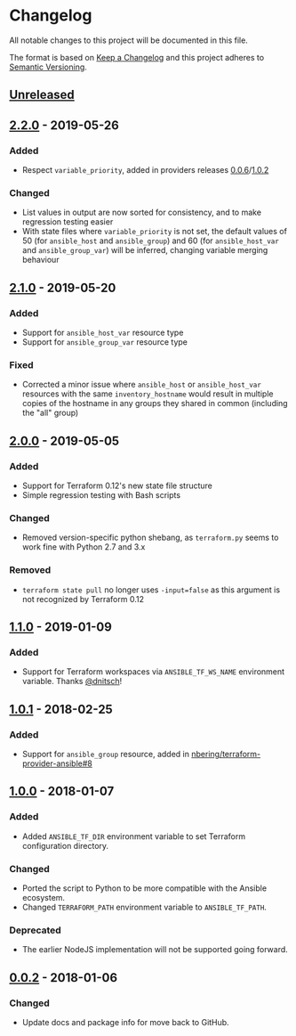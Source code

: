# Changelog
All notable changes to this project will be documented in this file.

The format is based on [Keep a Changelog](http://keepachangelog.com/en/1.0.0/)
and this project adheres to [Semantic Versioning](http://semver.org/spec/v2.0.0.html).

## [Unreleased]

## [2.2.0] - 2019-05-26
### Added
- Respect `variable_priority`, added in providers releases [0.0.6](https://github.com/nbering/terraform-provider-ansible/releases/tag/v0.0.6)/[1.0.2](https://github.com/nbering/terraform-provider-ansible/releases/tag/v1.0.2)

### Changed
- List values in output are now sorted for consistency, and to make regression testing easier
- With state files where `variable_priority` is not set, the default values of 50 (for `ansible_host` and `ansible_group`) and 60 (for `ansible_host_var` and `ansible_group_var`) will be inferred, changing variable merging behaviour

## [2.1.0] - 2019-05-20
### Added
- Support for `ansible_host_var` resource type
- Support for `ansible_group_var` resource type

### Fixed
- Corrected a minor issue where `ansible_host` or `ansible_host_var` resources with the same `inventory_hostname` would result in multiple copies of the hostname in any groups they shared in common (including the "all" group)

## [2.0.0] - 2019-05-05
### Added
- Support for Terraform 0.12's new state file structure
- Simple regression testing with Bash scripts

### Changed
- Removed version-specific python shebang, as `terraform.py` seems to work fine with Python 2.7 and 3.x

### Removed
- `terraform state pull` no longer uses `-input=false` as this argument is not recognized by Terraform 0.12

## [1.1.0] - 2019-01-09
### Added
- Support for Terraform workspaces via `ANSIBLE_TF_WS_NAME` environment variable. Thanks [@dnitsch]!

## [1.0.1] - 2018-02-25
### Added
- Support for `ansible_group` resource, added in [nbering/terraform-provider-ansible#8](https://github.com/nbering/terraform-provider-ansible/pull/8)

## [1.0.0] - 2018-01-07
### Added
- Added `ANSIBLE_TF_DIR` environment variable to set Terraform configuration directory.

### Changed
- Ported the script to Python to be more compatible with the Ansible ecosystem.
- Changed `TERRAFORM_PATH` environment variable to `ANSIBLE_TF_PATH`.

### Deprecated
- The earlier NodeJS implementation will not be supported going forward.

## [0.0.2] - 2018-01-06
### Changed
- Update docs and package info for move back to GitHub.

[Unreleased]: https://github.com/nbering/terraform-inventory/compare/v2.2.0...HEAD
[2.2.0]: https://github.com/nbering/terraform-inventory/compare/v2.1.0...v2.2.0
[2.1.0]: https://github.com/nbering/terraform-inventory/compare/v2.0.0...v2.1.0
[2.0.0]: https://github.com/nbering/terraform-inventory/compare/v1.1.0...v2.0.0
[1.1.0]: https://github.com/nbering/terraform-inventory/compare/v1.0.1...v1.1.0
[1.0.1]: https://github.com/nbering/terraform-inventory/compare/v1.0.0...v1.0.1
[1.0.0]: https://github.com/nbering/terraform-inventory/compare/v0.0.2...v1.0.0
[0.0.2]: https://github.com/nbering/terraform-inventory/compare/v0.0.1...v0.0.2

[@dnitsch]:https://github.com/dnitsch
